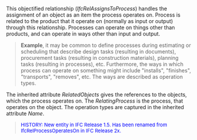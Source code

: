 ﻿This objectified relationship (_IfcRelAssignsToProcess_) handles the assignment of an object as an item the process operates on. Process is related to the product that it operate on (normally as input or output) through this relationship. Processes can operate on things other than products, and can operate in ways other than input and output.

> **Example**, it may be common to define processes during estimating or scheduling that describe design tasks (resulting in documents), procurement tasks (resulting in construction materials), planning tasks (resulting in processes), etc. Furthermore, the ways in which process can operate on something might include "installs", "finishes", "transports", "removes", etc. The ways are described as operation types.

The inherited attribute _RelatedObjects_ gives the references to the objects, which the process operates on. The _RelatingProcess_ is the process, that operates on the object. The operation types are captured in the inherited attribute _Name_.

> <font color="#0000FF" size="-1">HISTORY: New entity in IFC Release 1.5.
		  Has been renamed from IfcRelProcessOperatesOn in IFC Release 2x.
		  </font>
>